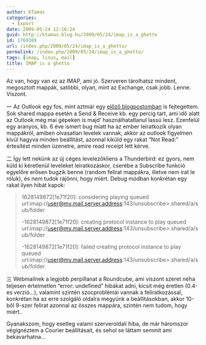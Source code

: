 ```yaml
---
author: KTamas
categories:
  - Export
date: 2009-05-24 12:16:24
guid: http://ktamas.blog.hu/2009/05/24/imap_is_a_ghetto
id: 1769389
url: /index.php/2009/05/24/imap_is_a_ghetto/
permalink: /index.php/2009/05/24/imap_is_a_ghetto/
tags: [imap, linux, mail]
title: IMAP is a ghetto
---
```


Az van, hogy van ez az IMAP, ami jó. Szerveren tárolhatsz mindent, megosztott mappák, satöbbi, olyan, mint az Exchange, csak jobb. Lenne. Viszont. 

一 Az Outlook egy fos, mint aztmár egy [előző blogpostomban](http://ktamas.blog.hu/2009/05/17/die_outlook_die) is fejtegettem. Sok shared mappa esetén a Send & Receive kb. egy percig tart, ami idő alatt az Outlook még mai gépeken is majd&#8217; használhatatlanul lassú lesz. Ezenfelül egy aranyos, kb. 6 éve ismert bug miatt ha az ember leiratkozik olyan mappákról, amiben olvasatlan levelek vannak, akkor az outlook figyelmen kívül hagyva minden beállítást, azonnal kiküld egy rakat &#8220;Not Read:&#8221; értesítést minden üzenetre, amire read receipt lett kérve. 

二 Így lett nekünk az új céges levelezőkliens a Thunderbird: ez gyors, nem küld ki kéretlenül leveleket leiratkozáskor, cserébe a Subscribe funkció egyelőre erősen bugzik benne (random felirat mappákra, illetve nem irat le róluk), és nem tudok rájönni, hogy miért. Debug módban konkrétan egy rakat ilyen hibát kapok:

> 1628149872[1e71f20]: considering playing queued url:imap://user@my.mail.server.address:143/unsubscribe>.shared/a/sub/folder 
> 
> -1628149872[1e71f20]: creating protocol instance to play queued url:imap://user@my.mail.server.address:143/unsubscribe>.shared/a/sub/folder 
> 
> -1628149872[1e71f20]: failed creating protocol instance to play queued url:imap://user@my.mail.server.address:143/unsubscribe>.shared/a/sub/folder

三 Webmailnek a legjobb perpillanat a Roundcube, ami viszont szeret néha teljesen értelmetlen &#8220;error: undefined&#8221; hibákat adni, kicsit még éretlen (0.4-es verzió&#8230;), valamint szintén szocproblémái vannak a feliratkozással, konkrétan ha az erre szolgáló oldalra megyünk a beállításokban, akkor 10-ből 9-szer felirat azonnal az összes mappára, szintén nem tudom, hogy miért.. 

Gyanakszom, hogy esetleg valami szerveroldali hiba, de már háromszor végignéztem a Courier beállításait, és sehol se láttam semmit ami bekavarhatna&#8230;
